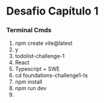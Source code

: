 # Desafio Capítulo 1

### Terminal Cmds

1. npm create vite@latest
2. y
3. todolist-challenge-1
4. React
5. Typescript + SWE
6. cd foundations-challenge1-ts
7. npm install
8. npm run dev
9. 